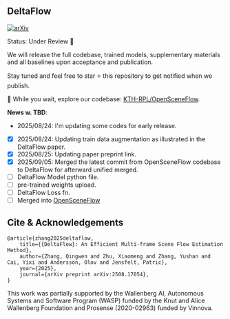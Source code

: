 DeltaFlow
---

[![arXiv](https://img.shields.io/badge/arXiv-2508.17054-b31b1b?logo=arxiv&logoColor=white)](https://arxiv.org/abs/2508.17054)
<!-- [![PWC](https://img.shields.io/endpoint.svg?url=https://paperswithcode.com/badge/seflow-a-self-supervised-scene-flow-method-in/self-supervised-scene-flow-estimation-on-1)](https://paperswithcode.com/sota/self-supervised-scene-flow-estimation-on-1?p=seflow-a-self-supervised-scene-flow-method-in) -->
<!-- [![poster](https://img.shields.io/badge/ECCV24|Poster-6495ed?style=flat&logo=Shotcut&logoColor=wihte)](https://hkustconnect-my.sharepoint.com/:b:/g/personal/qzhangcb_connect_ust_hk/EWyWD-tAX4xIma5U7ZQVk9cBVjsFv0Y_jAC2G7xAB-w4cg?e=c3FbMg)  -->
<!-- [![video](https://img.shields.io/badge/video-YouTube-FF0000?logo=youtube&logoColor=white)](https://youtu.be/fQqx2IES-VI) -->

Status: Under Review 🚀

We will release the full codebase, trained models, supplementary materials and all baselines upon acceptance and publication.

Stay tuned and feel free to star ⭐ this repository to get notified when we publish.


🔗 While you wait, explore our codebase: [KTH-RPL/OpenSceneFlow](https://github.com/KTH-RPL/OpenSceneFlow).

**News w. TBD**:

- 2025/08/24: I'm updating some codes for early release. 
- [x] 2025/08/24: Updating train data augmentation as illustrated in the DeltaFlow paper.
- [x] 2025/08/25: Updating paper preprint link.
- [x] 2025/09/05: Merged the latest commit from OpenSceneFlow codebase to DeltaFlow for afterward unified merged.
- [ ] DeltaFlow Model python file.
- [ ] pre-trained weights upload.
- [ ] DeltaFlow Loss fn.
- [ ] Merged into [OpenSceneFlow](https://github.com/KTH-RPL/OpenSceneFlow)

## Cite & Acknowledgements

```
@article{zhang2025deltaflow,
    title={{DeltaFlow}: An Efficient Multi-frame Scene Flow Estimation Method},
    author={Zhang, Qingwen and Zhu, Xiaomeng and Zhang, Yushan and Cai, Yixi and Andersson, Olov and Jensfelt, Patric},
    year={2025},
    journal={arXiv preprint arXiv:2508.17054},
}
```

This work was partially supported by the Wallenberg AI, Autonomous Systems and Software Program (WASP) funded by the Knut and Alice Wallenberg Foundation and Prosense (2020-02963) funded by Vinnova. 
